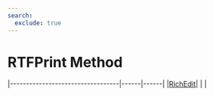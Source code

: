 ```yaml
---
search:
  exclude: true
---
```


<h1 class="heading"><span class="name">RTFPrint Method</span></h1>

|----------------------------------|------|------|
|[RichEdit](../objects/richedit.md)|&nbsp;|&nbsp;|
